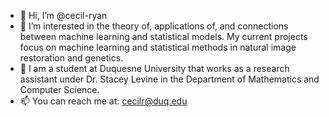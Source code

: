 - 👋 Hi, I’m @cecil-ryan
- 👀 I’m interested in the theory of, applications of, and connections between machine learning and statistical models. My current projects focus on machine learning and statistical methods
      in natural image restoration and genetics.
- 🌱 I am a student at Duquesne University that works as a research assistant under Dr. Stacey Levine in the Department of Mathematics and Computer Science. 
- 📫 You can reach me at: cecilr@duq.edu
